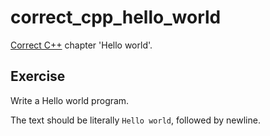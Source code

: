 # correct_cpp_hello_world

[Correct C++](https://github.com/richelbilderbeek/correct_cpp) chapter 'Hello world'.

## Exercise

Write a Hello world program.

The text should be literally `Hello world`, followed by newline.



